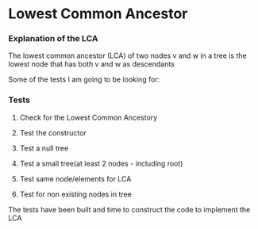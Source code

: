# Lowest Common Ancestor

### Explanation of the LCA
The lowest common ancestor (LCA) of two nodes v and w in a tree is the lowest node that has both v and w as descendants

Some of the tests I am going to be looking for:

### Tests
1. Check for the Lowest Common Ancestory

2. Test the constructor

3. Test a null tree

4. Test a small tree(at least 2 nodes - including root)

3. Test same node/elements for LCA

5. Test for non existing nodes in tree

The tests have been built and time to construct the code to implement the LCA
